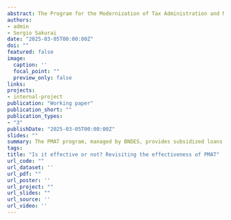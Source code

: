 ```yaml
---
abstract: The Program for the Modernization of Tax Administration and Management of Basic Social Sectors (PMAT), administered by BNDES, constitutes a public policy that provides subsidized loans to finance initiatives aimed at enhancing local tax administration. Its primary objective is to augment the collection of own-source revenues while reducing municipalities’ dependence on vertical transfers. This article evaluates the program's impact on tax revenues within Brazilian municipalities, utilizing a difference-in-differences estimator with multiple treatment periods. Unlike earlier studies on this matter, this research innovatively includes municipalities that applied for, but did not receive, program funds as a control group, since they have a more similar profile to the municipalities that benefited. The results differ from those previously documented in the literature, indicating that the program did not have a substantial impact on the tax revenues of the municipalities that received assistance, thereby suggesting that the modernization efforts financed by the program were insufficient to enhance local tax collection.
authors:
- admin
- Sergio Sakurai
date: "2025-03-05T00:00:00Z"
doi: ""
featured: false
image:
  caption: ''
  focal_point: ""
  preview_only: false
links:
projects:
- internal-project
publication: "Working paper"
publication_short: ""
publication_types:
- "3"
publishDate: "2025-03-05T00:00:00Z"
slides: ""
summary: The PMAT program, managed by BNDES, provides subsidized loans to improve municipal tax administration and boost own-source revenue while reducing reliance on transfers. This study assesses its impact using a difference-in-differences approach with multiple treatment periods, uniquely including municipalities that applied but did not receive funds as a control group. Contrary to previous findings, the results suggest the program did not significantly increase tax revenues, indicating that the financed modernization efforts were insufficient for meaningful revenue growth.
tags:
title: "Is it effective or not? Revisiting the effectiveness of PMAT"
url_code: ""
url_dataset: ''
url_pdf: ""
url_poster: ''
url_project: ""
url_slides: ""
url_source: ''
url_video: ''
---
```



